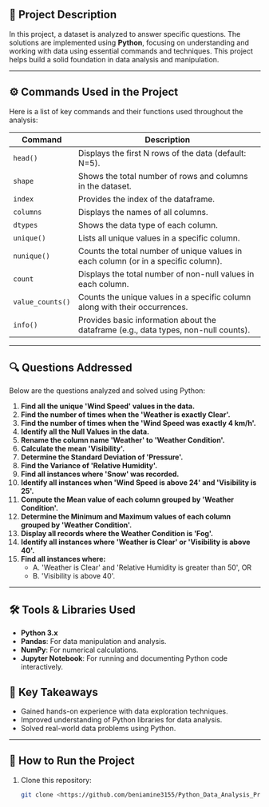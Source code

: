 ## 📝 Project Description

In this project, a dataset is analyzed to answer specific questions. The solutions are implemented using **Python**, focusing on understanding and working with data using essential commands and techniques. This project helps build a solid foundation in data analysis and manipulation.

---

## ⚙️ Commands Used in the Project

Here is a list of key commands and their functions used throughout the analysis:

| **Command**      | **Description**                                                                     |
| ---------------- | ----------------------------------------------------------------------------------- |
| `head()`         | Displays the first N rows of the data (default: N=5).                               |
| `shape`          | Shows the total number of rows and columns in the dataset.                          |
| `index`          | Provides the index of the dataframe.                                                |
| `columns`        | Displays the names of all columns.                                                  |
| `dtypes`         | Shows the data type of each column.                                                 |
| `unique()`       | Lists all unique values in a specific column.                                       |
| `nunique()`      | Counts the total number of unique values in each column (or in a specific column).  |
| `count`          | Displays the total number of non-null values in each column.                        |
| `value_counts()` | Counts the unique values in a specific column along with their occurrences.         |
| `info()`         | Provides basic information about the dataframe (e.g., data types, non-null counts). |

---

## 🔍 Questions Addressed

Below are the questions analyzed and solved using Python:

1. **Find all the unique 'Wind Speed' values in the data.**
2. **Find the number of times when the 'Weather is exactly Clear'.**
3. **Find the number of times when the 'Wind Speed was exactly 4 km/h'.**
4. **Identify all the Null Values in the data.**
5. **Rename the column name 'Weather' to 'Weather Condition'.**
6. **Calculate the mean 'Visibility'.**
7. **Determine the Standard Deviation of 'Pressure'.**
8. **Find the Variance of 'Relative Humidity'.**
9. **Find all instances where 'Snow' was recorded.**
10. **Identify all instances when 'Wind Speed is above 24' and 'Visibility is 25'.**
11. **Compute the Mean value of each column grouped by 'Weather Condition'.**
12. **Determine the Minimum and Maximum values of each column grouped by 'Weather Condition'.**
13. **Display all records where the Weather Condition is 'Fog'.**
14. **Identify all instances where 'Weather is Clear' or 'Visibility is above 40'.**
15. **Find all instances where:**
    - A. 'Weather is Clear' and 'Relative Humidity is greater than 50', OR
    - B. 'Visibility is above 40'.

---

## 🛠 Tools & Libraries Used

- **Python 3.x**
- **Pandas**: For data manipulation and analysis.
- **NumPy**: For numerical calculations.
- **Jupyter Notebook**: For running and documenting Python code interactively.

## 🌟 Key Takeaways

- Gained hands-on experience with data exploration techniques.
- Improved understanding of Python libraries for data analysis.
- Solved real-world data problems using Python.

---

## 🚀 How to Run the Project

1. Clone this repository:
   ```bash
   git clone <https://github.com/beniamine3155/Python_Data_Analysis_Projects/tree/main/weather_project>
   ```
